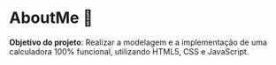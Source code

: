 # AboutMe 🔢

**Objetivo do projeto**:
Realizar a modelagem e a implementação de uma calculadora 100% funcional, utilizando HTML5, CSS e JavaScript.
